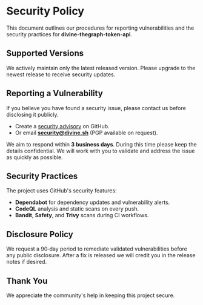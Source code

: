 # Security Policy

This document outlines our procedures for reporting vulnerabilities and the security practices for **divine-thegraph-token-api**.

## Supported Versions

We actively maintain only the latest released version. Please upgrade to the newest release to receive security updates.

## Reporting a Vulnerability

If you believe you have found a security issue, please contact us before disclosing it publicly.

- Create a [security advisory](https://github.com/divinescreener/thegraph-token-api/security/advisories) on GitHub.
- Or email **security@divine.sh** (PGP available on request).

We aim to respond within **3 business days**. During this time please keep the details confidential. We will work with you to validate and address the issue as quickly as possible.

## Security Practices

The project uses GitHub's security features:

- **Dependabot** for dependency updates and vulnerability alerts.
- **CodeQL** analysis and static scans on every push.
- **Bandit**, **Safety**, and **Trivy** scans during CI workflows.

## Disclosure Policy

We request a 90‑day period to remediate validated vulnerabilities before any public disclosure. After a fix is released we will credit you in the release notes if desired.

## Thank You

We appreciate the community's help in keeping this project secure.
